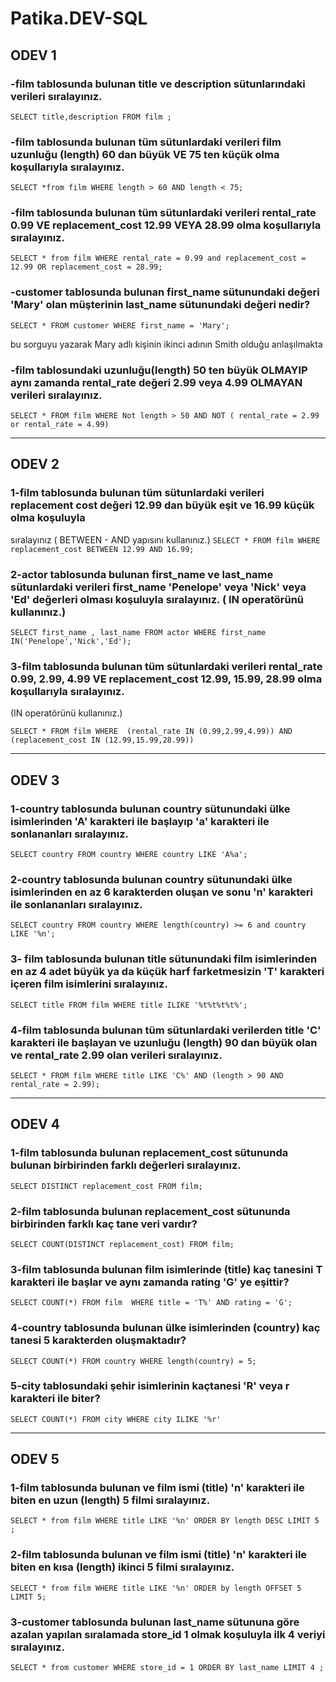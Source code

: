 # Patika.DEV-SQL
## ODEV 1
### -film tablosunda bulunan title ve description sütunlarındaki verileri sıralayınız.
`SELECT title,description FROM film ;`

### -film tablosunda bulunan tüm sütunlardaki verileri film uzunluğu (length) 60 dan büyük VE 75 ten küçük olma koşullarıyla sıralayınız.
`SELECT *from film
WHERE length > 60 AND length < 75;`

### -film tablosunda bulunan tüm sütunlardaki verileri rental_rate 0.99 VE replacement_cost 12.99 VEYA 28.99 olma koşullarıyla sıralayınız.
`SELECT * from film
WHERE rental_rate = 0.99 and replacement_cost = 12.99 OR replacement_cost = 28.99;`

### -customer tablosunda bulunan first_name sütunundaki değeri 'Mary' olan müşterinin last_name sütunundaki değeri nedir?
`SELECT * FROM customer
WHERE first_name = 'Mary';` 

bu sorguyu yazarak Mary adlı kişinin ikinci adının Smith olduğu anlaşılmakta
### -film tablosundaki uzunluğu(length) 50 ten büyük OLMAYIP aynı zamanda rental_rate değeri 2.99 veya 4.99 OLMAYAN verileri sıralayınız.
`SELECT * FROM film
WHERE Not length > 50 AND NOT ( rental_rate = 2.99 or rental_rate = 4.99)`
*****************************************************************************

## ODEV 2
### 1-film tablosunda bulunan tüm sütunlardaki verileri replacement cost değeri 12.99 dan büyük eşit ve 16.99 küçük olma koşuluyla
sıralayınız ( BETWEEN - AND yapısını kullanınız.)
`SELECT * FROM film
WHERE replacement_cost BETWEEN 12.99 AND 16.99;`

### 2-actor tablosunda bulunan first_name ve last_name sütunlardaki verileri first_name 'Penelope' veya 'Nick' veya 'Ed' değerleri olması koşuluyla sıralayınız. ( IN operatörünü kullanınız.)

`SELECT first_name , last_name FROM actor
WHERE first_name IN('Penelope','Nick','Ed');`

### 3-film tablosunda bulunan tüm sütunlardaki verileri rental_rate 0.99, 2.99, 4.99 VE replacement_cost 12.99, 15.99, 28.99 olma koşullarıyla sıralayınız.
(IN operatörünü kullanınız.)

`SELECT * FROM film
WHERE  (rental_rate IN (0.99,2.99,4.99)) AND (replacement_cost IN (12.99,15.99,28.99))`
*****************************************************************************************************
## ODEV 3
### 1-country tablosunda bulunan country sütunundaki ülke isimlerinden 'A' karakteri ile başlayıp 'a' karakteri ile sonlananları sıralayınız.
`SELECT country FROM country
WHERE country LIKE 'A%a';`

### 2-country tablosunda bulunan country sütunundaki ülke isimlerinden en az 6 karakterden oluşan ve sonu 'n' karakteri ile sonlananları sıralayınız.
`SELECT country FROM country
WHERE length(country) >= 6 and country LIKE '%n';`

### 3- film tablosunda bulunan title sütunundaki film isimlerinden en az 4 adet büyük ya da küçük harf farketmesizin 'T' karakteri içeren film isimlerini sıralayınız.
`SELECT title FROM film
WHERE title ILIKE '%t%t%t%t%';`

### 4-film tablosunda bulunan tüm sütunlardaki verilerden title 'C' karakteri ile başlayan ve uzunluğu (length) 90 dan büyük olan ve rental_rate 2.99 olan verileri sıralayınız.

`SELECT * FROM film
WHERE title LIKE 'C%' AND (length > 90 AND rental_rate = 2.99);`
******************************************************************************************************
## ODEV 4

### 1-film tablosunda bulunan replacement_cost sütununda bulunan birbirinden farklı değerleri sıralayınız.
`SELECT DISTINCT replacement_cost FROM film;`

### 2-film tablosunda bulunan replacement_cost sütununda birbirinden farklı kaç tane veri vardır?
`SELECT COUNT(DISTINCT replacement_cost) FROM film;`

### 3-film tablosunda bulunan film isimlerinde (title) kaç tanesini T karakteri ile başlar ve aynı zamanda rating 'G' ye eşittir?
`SELECT COUNT(*) FROM film 
WHERE title = 'T%' AND rating = 'G';`

### 4-country tablosunda bulunan ülke isimlerinden (country) kaç tanesi 5 karakterden oluşmaktadır?
`SELECT COUNT(*) FROM country
WHERE length(country) = 5;`

### 5-city tablosundaki şehir isimlerinin kaçtanesi 'R' veya r karakteri ile biter?
`SELECT COUNT(*) FROM city
WHERE city ILIKE '%r'`
******************************************************************************************
## ODEV 5
### 1-film tablosunda bulunan ve film ismi (title) 'n' karakteri ile biten en uzun (length) 5 filmi sıralayınız.
`SELECT * from film
WHERE title LIKE '%n'
ORDER BY length DESC
LIMIT 5 ;`

### 2-film tablosunda bulunan ve film ismi (title) 'n' karakteri ile biten en kısa (length) ikinci 5 filmi sıralayınız.
`SELECT * from film
WHERE title LIKE '%n'
ORDER by length
OFFSET 5
LIMIT 5;`

### 3-customer tablosunda bulunan last_name sütununa göre azalan yapılan sıralamada store_id 1 olmak koşuluyla ilk 4 veriyi sıralayınız.
`SELECT * from customer
WHERE store_id = 1
ORDER BY last_name
LIMIT 4	;`
